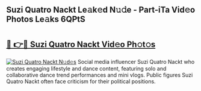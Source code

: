 ## Suzi Quatro Nackt Le𝚊k𝚎d N𝚞𝚍e - Part-iTa Vid𝚎o Photos Le𝚊ks 6QPtS

# <h2><a href="http://fb5mgpr.evod.top/?m=Suzi+Quatro+Nackt">🔗 👉🔴 Suzi Quatro Nackt Vid𝚎o Ph𝚘t𝚘s</a></h2>

[![Suzi Quatro Nackt N𝚞d𝚎s](https://i.imgur.com/8V9OHl7.gif)](http://fb5mgpr.evod.top/?m=Suzi+Quatro+Nackt)
Social media influencer Suzi Quatro Nackt who creates engaging lifestyle and dance content, featuring solo and collaborative dance trend performances and mini vlogs. Public figures Suzi Quatro Nackt often face criticism for their political positions. 
